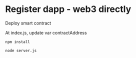 # Register dapp - web3 directly


Deploy smart contract

At index.js, update var contractAddress

```shell
npm install

node server.js
```




